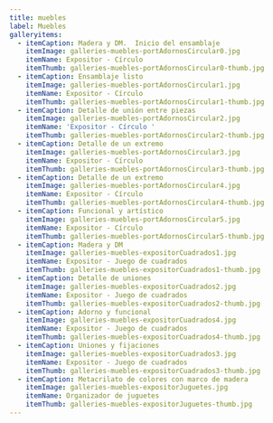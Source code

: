 ```yaml
---
title: muebles
label: Muebles
galleryitems:
  - itemCaption: Madera y DM.  Inicio del ensamblaje
    itemImage: galleries-muebles-portAdornosCircular0.jpg
    itemName: Expositor - Círculo
    itemThumb: galleries-muebles-portAdornosCircular0-thumb.jpg
  - itemCaption: Ensamblaje listo
    itemImage: galleries-muebles-portAdornosCircular1.jpg
    itemName: Expositor - Círculo
    itemThumb: galleries-muebles-portAdornosCircular1-thumb.jpg
  - itemCaption: Detalle de unión entre piezas
    itemImage: galleries-muebles-portAdornosCircular2.jpg
    itemName: 'Expositor - Círculo '
    itemThumb: galleries-muebles-portAdornosCircular2-thumb.jpg
  - itemCaption: Detalle de un extremo
    itemImage: galleries-muebles-portAdornosCircular3.jpg
    itemName: Expositor - Círculo
    itemThumb: galleries-muebles-portAdornosCircular3-thumb.jpg
  - itemCaption: Detalle de un extremo
    itemImage: galleries-muebles-portAdornosCircular4.jpg
    itemName: Expositor - Círculo
    itemThumb: galleries-muebles-portAdornosCircular4-thumb.jpg
  - itemCaption: Funcional y artístico
    itemImage: galleries-muebles-portAdornosCircular5.jpg
    itemName: Expositor - Círculo
    itemThumb: galleries-muebles-portAdornosCircular5-thumb.jpg
  - itemCaption: Madera y DM
    itemImage: galleries-muebles-expositorCuadrados1.jpg
    itemName: Expositor - Juego de cuadrados
    itemThumb: galleries-muebles-expositorCuadrados1-thumb.jpg
  - itemCaption: Detalle de uniones
    itemImage: galleries-muebles-expositorCuadrados2.jpg
    itemName: Expositor - Juego de cuadrados
    itemThumb: galleries-muebles-expositorCuadrados2-thumb.jpg
  - itemCaption: Adorno y funcional
    itemImage: galleries-muebles-expositorCuadrados4.jpg
    itemName: Expositor - Juego de cuadrados
    itemThumb: galleries-muebles-expositorCuadrados4-thumb.jpg
  - itemCaption: Uniones y fijaciones
    itemImage: galleries-muebles-expositorCuadrados3.jpg
    itemName: Expositor - Juego de cuadrados
    itemThumb: galleries-muebles-expositorCuadrados3-thumb.jpg
  - itemCaption: Metacrilato de colores con marco de madera
    itemImage: galleries-muebles-expositorJuguetes.jpg
    itemName: Organizador de juguetes
    itemThumb: galleries-muebles-expositorJuguetes-thumb.jpg
---
```


